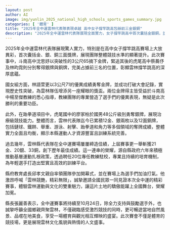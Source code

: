 ```yaml
---
layout: post
author: AI
image: img/yunlin_2025_national_high_schools_sports_games_summary.jpg
categories: [ '體育' ]
title: "2025年全中運雲林代表隊表現卓越 高中女子撐竿跳高包辦前三金銀銅"
description: "2025年全中運雲林代表隊展現全面實力，女子撐竿跳高中首次囊括金銀銅，並刷新國女組大會紀錄。多項運動項目累積豐碩獎牌，顯示訓練系統優越，縣府持續推動基層運動發展，帶動體育與觀光熱潮。"
---
```

2025年全中運雲林代表隊展現驚人實力，特別是在高中女子撐竿跳高賽場上大放異彩，首次囊括金、銀、銅三面獎牌，展現團隊整體競技水準的顯著提升。此次賽事中，斗南高中沈思妤以突破性的3公尺65摘下金牌，緊追其後的虎尾高中蔡蕎伃及林昀霓則分別奪得銀牌與銅牌，完美占據前三名的位置，彰顯雲林撐竿跳高的深厚底蘊。

國女組方面，林語萱更以3公尺71的優異成績勇奪金牌，並成功打破大會記錄，實現歷史性突破，為雲林隊伍增添另一座耀眼的獎盃。兩位金牌得主皆受益於斗南高中楊至傑教練的悉心指導，教練團隊的專業營造了選手們的優異表現，無疑是此次勝利的重要功臣。

此外，在跆拳道項目中，虎尾國中的廖家柏於國男48公斤級別勇奪銀牌，展現治療級競技能力。整體而言，雲林代表隊迄今已累積12金、銀兩枚以及12面銅牌，包括鏈球、鐵餅、舉重、游泳、射擊、跆拳道和角力等多個領域的奪牌成績，整體實力全面且均衡，顯示本縣運動人才資源豐富且訓練系統完善。

過去幾年，雲林縣代表隊在全中運賽場屢屢締造佳績，上屆賽事更一舉斬獲21金、20銀、33銅，創下歷年最佳成績。這一連串的榮耀，源自縣政府六年來積極推動基層運動扎根政策，透過聘任20位專任教練駐校，專業且持續的培育機制，為年輕選手打造出堅實且高效的訓練平台。

縣府教育處長邱孝文親自率領團隊參加開幕式，並在賽場上為選手們加油打氣。他激昂呼喊「雲林競艷，精彩無限」，誠摯邀請全國民眾一同見證本次全中運的精彩賽事，體驗雲林運動與文化的雙重魅力，讓這片土地的驕傲能躍上全國舞台，榮耀加冕。

縣長張麗善表示，全中運賽事將持續至10月24日，除全力支持與鼓勵選手外，也誠摯呼籲全國鄉親齊聚雲林，不僅親臨感受激烈競技的同時，更可暢遊當地自然風景、品嚐在地美食，享受一場體育與觀光相互輝映的盛宴。此次賽會不僅是體育的競技場，更是展現雲林文化風貌與熱情的人文盛事。